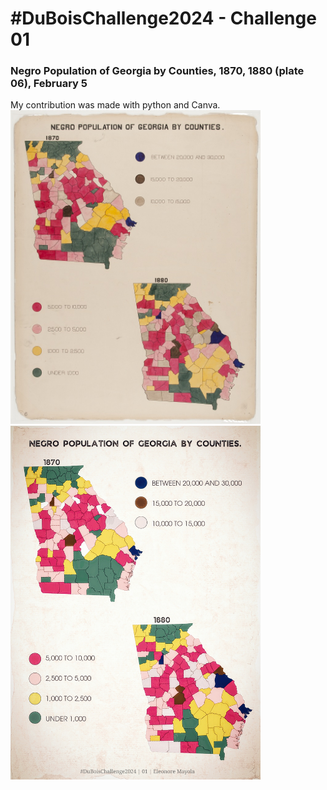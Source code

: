 # #DuBoisChallenge2024 - Challenge 01
### Negro Population of Georgia by Counties, 1870, 1880 (plate 06), February 5
My contribution was made with python and Canva.
<img src="original-plate-06.jpg" alt="Original plate 06" width="400"/>
<img src="duboischallenge2024_01_emayola.jpg" alt="reproduction of plate 06" width="400"/>
